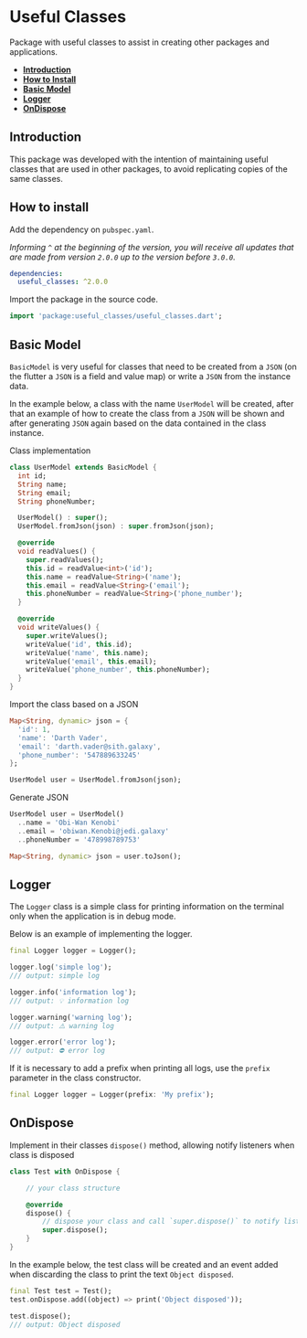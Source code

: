 # Useful Classes

Package with useful classes to assist in creating other packages and applications.

- **[Introduction](#introduction)**
- **[How to Install](#how-to-install)**
- **[Basic Model](#basic-model)**
- **[Logger](#logger)**
- **[OnDispose](#ondispose)**

## Introduction

This package was developed with the intention of maintaining useful classes that are used in other packages, to avoid replicating copies of the same classes.

## How to install

Add the dependency on `pubspec.yaml`. 

*Informing `^` at the beginning of the version, you will receive all updates that are made from version `2.0.0` up to the version before `3.0.0`.*

```yaml
dependencies:
  useful_classes: ^2.0.0
```

Import the package in the source code.

```dart
import 'package:useful_classes/useful_classes.dart';
```

## Basic Model

`BasicModel` is very useful for classes that need to be created from a `JSON` (on the flutter a `JSON` is a field and value map) or write a `JSON` from the instance data.

In the example below, a class with the name `UserModel` will be created, after that an example of how to create the class from a `JSON` will be shown and after generating `JSON` again based on the data contained in the class instance.

Class implementation

```dart
class UserModel extends BasicModel {
  int id;
  String name;
  String email;
  String phoneNumber;

  UserModel() : super();  
  UserModel.fromJson(json) : super.fromJson(json);

  @override
  void readValues() {
    super.readValues();
    this.id = readValue<int>('id');
    this.name = readValue<String>('name');
    this.email = readValue<String>('email');
    this.phoneNumber = readValue<String>('phone_number');
  }

  @override
  void writeValues() {
    super.writeValues();
    writeValue('id', this.id);
    writeValue('name', this.name);
    writeValue('email', this.email);
    writeValue('phone_number', this.phoneNumber);
  }
}
```

Import the class based on a JSON

```dart
Map<String, dynamic> json = {
  'id': 1,
  'name': 'Darth Vader',
  'email': 'darth.vader@sith.galaxy',
  'phone_number': '547889633245'
};

UserModel user = UserModel.fromJson(json);
```

Generate JSON

```dart
UserModel user = UserModel()
  ..name = 'Obi-Wan Kenobi'
  ..email = 'obiwan.Kenobi@jedi.galaxy'
  ..phoneNumber = '478998789753'

Map<String, dynamic> json = user.toJson();
```

## Logger

The `Logger` class is a simple class for printing information on the terminal only when the application is in debug mode.

Below is an example of implementing the logger.

```dart
final Logger logger = Logger();

logger.log('simple log');
/// output: simple log

logger.info('information log');
/// output: 💡 information log

logger.warning('warning log');
/// output: ⚠️ warning log

logger.error('error log');
/// output: ⛔ error log
```

If it is necessary to add a prefix when printing all logs, use the `prefix` parameter in the class constructor.

```dart
final Logger logger = Logger(prefix: 'My prefix');
```

## OnDispose

Implement in their classes `dispose()` method, allowing notify listeners when class is disposed

```dart
class Test with OnDispose {

    // your class structure

    @override
    dispose() {
        // dispose your class and call `super.dispose()` to notify listeners
        super.dispose();
    }
}
```

In the example below, the test class will be created and an event added when discarding the class to print the text `Object disposed`.

```dart
final Test test = Test();
test.onDispose.add((object) => print('Object disposed'));

test.dispose();
/// output: Object disposed
```